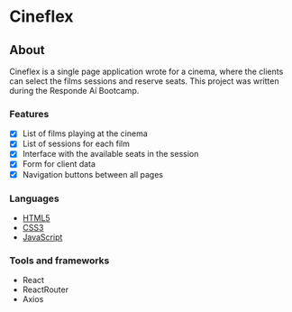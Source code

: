 # Cineflex

## About

Cineflex is a single page application wrote for a cinema, where the clients can select the films sessions and reserve seats. This project was written during the Responde Aí Bootcamp.

### Features

- [x] List of films playing at the cinema
- [x] List of sessions for each film
- [x] Interface with the available seats in the session
- [x] Form for client data
- [x] Navigation buttons between all pages

### Languages

- [HTML5](https://devdocs.io/html/)
- [CSS3](https://devdocs.io/css/)
- [JavaScript](https://devdocs.io/javascript/)

### Tools and frameworks

- React
- ReactRouter
- Axios